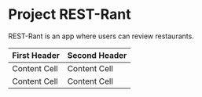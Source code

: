 # Project REST-Rant

REST-Rant is an app where users can review restaurants.

| First Header  | Second Header |
| ------------- | ------------- |
| Content Cell  | Content Cell  |
| Content Cell  | Content Cell  |